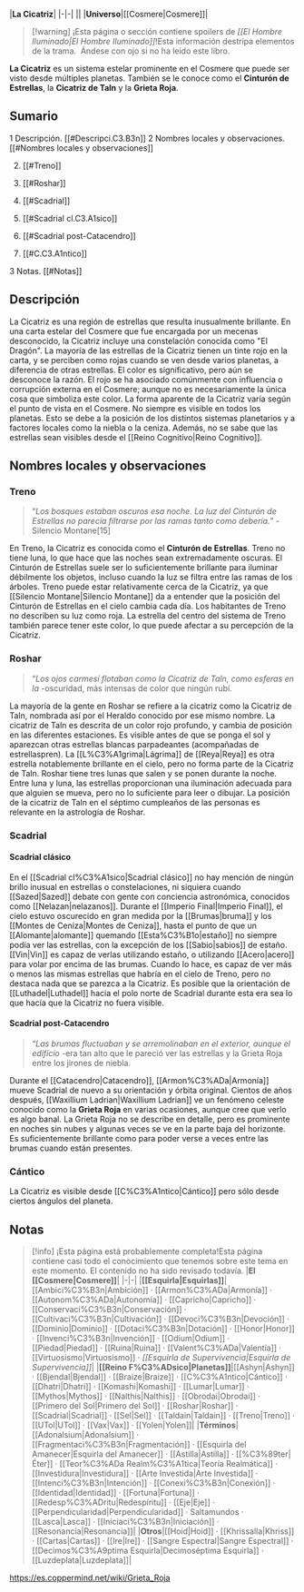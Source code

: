 

|**La Cicatriz**|
|-|-|
||
|**Universo**|[[Cosmere\|Cosmere]]|

> [!warning] ¡Esta página o sección contiene spoilers de *[[El Hombre Iluminado\|El Hombre Iluminado]]*!Esta información destripa elementos de la trama.  Ándese con ojo si no ha leido este libro.

**La Cicatriz** es un sistema estelar prominente en el Cosmere que puede ser visto desde múltiples planetas. También se le conoce como el **Cinturón de Estrellas**, la **Cicatriz de Taln** y la **Grieta Roja**.

## Sumario

1 Descripción. [[#Descripci.C3.B3n]] 
2 Nombres locales y observaciones. [[#Nombres locales y observaciones]] 

2. [[#Treno]] 
2. [[#Roshar]] 
2. [[#Scadrial]] 

2. [[#Scadrial cl.C3.A1sico]] 
2. [[#Scadrial post-Catacendro]] 


2. [[#C.C3.A1ntico]] 


3 Notas. [[#Notas]] 


## Descripción
La Cicatriz es una región de estrellas que resulta inusualmente brillante. En una carta estelar del Cosmere que fue encargada por un mecenas desconocido, la Cicatriz incluye una constelación conocida como "El Dragón". La mayoría de las estrellas de la Cicatriz tienen un tinte rojo en la carta, y se perciben como rojas cuando se ven desde varios planetas, a diferencia de otras estrellas. El color es significativo, pero aún se desconoce la razón. El rojo se ha asociado comúnmente con influencia o corrupción externa en el Cosmere; aunque no es necesariamente la única cosa que simboliza este color.
La forma aparente de la Cicatriz varía según el punto de vista en el Cosmere. No siempre es visible en todos los planetas. Esto se debe a la posición de los distintos sistemas planetarios y a factores locales como la niebla o la ceniza. Además, no se sabe que las estrellas sean visibles desde el [[Reino Cognitivo\|Reino Cognitivo]].

## Nombres locales y observaciones
### Treno
>“*Los bosques estaban oscuros esa noche. La luz del Cinturón de Estrellas no parecía filtrarse por las ramas tanto como debería.*”
\-Silencio Montane[15]


En Treno, la Cicatriz es conocida como el **Cinturón de Estrellas**. Treno no tiene luna, lo que hace que las noches sean extremadamente oscuras. El Cinturón de Estrellas suele ser lo suficientemente brillante para iluminar débilmente los objetos, incluso cuando la luz se filtra entre las ramas de los árboles. Treno puede estar relativamente cerca de la Cicatriz, ya que [[Silencio Montane\|Silencio Montane]] da a entender que la posición del Cinturón de Estrellas en el cielo cambia cada
día. Los habitantes de Treno no describen su luz como roja. La estrella del centro del sistema de Treno también parece tener este color, lo que puede afectar a su percepción de la Cicatriz.

### Roshar
>“*Los ojos carmesí flotaban como la Cicatriz de Taln, como esferas en la*
\-oscuridad, más intensas de color que ningún rubí.


La mayoría de la gente en Roshar se refiere a la cicatriz como la Cicatriz de Taln, nombrada así por el Heraldo conocido por ese mismo nombre. La cicatriz de Taln es descrita de un color rojo profundo, y cambia de posición en las diferentes estaciones. Es visible antes de que se ponga el sol y aparezcan otras estrellas blancas parpadeantes (acompañadas de estrellaspren). La [[L%C3%A1grima\|Lágrima]] de [[Reya\|Reya]] es otra estrella notablemente brillante en el cielo, pero no forma parte de la Cicatriz de Taln. Roshar tiene tres lunas que salen y se ponen durante la noche. Entre luna y luna, las estrellas proporcionan una iluminación adecuada para que alguien se mueva, pero no lo
suficiente para leer o dibujar.  La posición de la cicatriz de Taln en el séptimo cumpleaños de las personas es relevante en la astrología de Roshar.

### Scadrial
#### Scadrial clásico
En el [[Scadrial cl%C3%A1sico\|Scadrial clásico]] no hay mención de ningún brillo inusual en estrellas o constelaciones, ni siquiera cuando [[Sazed\|Sazed]] debate con gente con conciencia astronómica, conocidos como [[Nelazan\|nelazanos]]. Durante el [[Imperio Final\|Imperio Final]], el cielo estuvo oscurecido en gran medida por la [[Brumas\|bruma]] y los [[Montes de Ceniza\|Montes de Ceniza]], hasta el punto de que un [[Alomante\|alomante]] quemando [[Esta%C3%B1o\|estaño]] no siempre podía ver las estrellas,  con la excepción de los [[Sabio\|sabios]] de estaño. [[Vin\|Vin]] es capaz de verlas utilizando estaño, o utilizando [[Acero\|acero]] para volar por encima de las brumas. Cuando lo hace, es capaz de ver más o menos las mismas estrellas que habría en el cielo de Treno, pero no destaca nada que se parezca a la Cicatriz. Es posible que la orientación de [[Luthadel\|Luthadel]] hacia el polo norte de Scadrial durante esta era sea lo que hacía que la Cicatriz no fuera visible.

#### Scadrial post-Catacendro
>“*Las brumas fluctuaban y se arremolinaban en el exterior, aunque el edificio*
\-era tan alto que le pareció ver las estrellas y la Grieta Roja entre los jirones de niebla.


Durante el [[Catacendro\|Catacendro]], [[Armon%C3%ADa\|Armonía]] mueve Scadrial de nuevo a su orientación y órbita original. Cientos de años después, [[Waxillium Ladrian\|Waxillium Ladrian]] ve un fenómeno celeste conocido como la **Grieta Roja** en varias ocasiones, aunque cree que verlo es algo banal. La Grieta Roja no se describe en detalle, pero es prominente en noches sin nubes y algunas veces se ve en la parte baja del horizonte. Es suficientemente brillante como para poder verse a veces entre las brumas cuando están presentes.

### Cántico
La Cicatriz es visible desde [[C%C3%A1ntico\|Cántico]] pero sólo desde ciertos ángulos del planeta.

## Notas

> [!info] ¡Esta página está probablemente completa!Esta página contiene casi todo el conocimiento que tenemos sobre este tema en este momento.
El contenido no ha sido revisado todavía.
|**El [[Cosmere\|Cosmere]]**|
|-|-|
|**[[Esquirla\|Esquirlas]]**|[[Ambici%C3%B3n\|Ambición]] · [[Armon%C3%ADa\|Armonía]] · [[Autonom%C3%ADa\|Autonomía]] · [[Capricho\|Capricho]] · [[Conservaci%C3%B3n\|Conservación]] · [[Cultivaci%C3%B3n\|Cultivación]] · [[Devoci%C3%B3n\|Devoción]] · [[Dominio\|Dominio]] · [[Dotaci%C3%B3n\|Dotación]] · [[Honor\|Honor]] · [[Invenci%C3%B3n\|Invención]] · [[Odium\|Odium]] · [[Piedad\|Piedad]] · [[Ruina\|Ruina]] · [[Valent%C3%ADa\|Valentía]] · [[Virtuosismo\|Virtuosismo]] · *[[Esquirla de Supervivencia\|Esquirla de Supervivencia]]*|
|**[[Reino F%C3%ADsico\|Planetas]]**|[[Ashyn\|Ashyn]] · [[Bjendal\|Bjendal]] · [[Braize\|Braize]] · [[C%C3%A1ntico\|Cántico]] · [[Dhatri\|Dhatri]] · [[Komashi\|Komashi]] · [[Lumar\|Lumar]] · [[Mythos\|Mythos]] · [[Nalthis\|Nalthis]] · [[Obrodai\|Obrodai]] · [[Primero del Sol\|Primero del Sol]] · [[Roshar\|Roshar]] · [[Scadrial\|Scadrial]] · [[Sel\|Sel]] · [[Taldain\|Taldain]] · [[Treno\|Treno]] · [[UTol\|UTol]] · [[Vax\|Vax]] · [[Yolen\|Yolen]]|
|**Términos**|[[Adonalsium\|Adonalsium]] · [[Fragmentaci%C3%B3n\|Fragmentación]] · [[Esquirla del Amanecer\|Esquirla del Amanecer]] · [[Astilla\|Astilla]] · [[%C3%89ter\|Éter]] · [[Teor%C3%ADa Realm%C3%A1tica\|Teoría Realmática]] · [[Investidura\|Investidura]] · [[Arte Investida\|Arte Investida]] · [[Intenci%C3%B3n\|Intención]] · [[Conexi%C3%B3n\|Conexión]] · [[Identidad\|Identidad]] · [[Fortuna\|Fortuna]] · [[Redesp%C3%ADritu\|Redespíritu]] · [[Eje\|Eje]] · [[Perpendicularidad\|Perpendicularidad]] · Saltamundos · [[Lasca\|Lasca]] · [[Iniciaci%C3%B3n\|Iniciación]] · [[Resonancia\|Resonancia]]|
|**Otros**|[[Hoid\|Hoid]] · [[Khrissalla\|Khriss]] · [[Cartas\|Cartas]] · [[Ire\|Ire]] · [[Sangre Espectral\|Sangre Espectral]] · [[Decimos%C3%A9ptima Esquirla\|Decimoséptima Esquirla]] · [[Luzdeplata\|Luzdeplata]]|



https://es.coppermind.net/wiki/Grieta_Roja